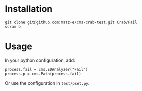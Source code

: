 # Installation

    git clone git@github.com:matz-e/cms-crab-test.git Crab/Fail
    scram b

# Usage

In your python configuration, add:

    process.fail = cms.EDAnalyzer("Fail")
    process.p = cms.Path(process.fail)

Or use the configuration in `test/pset.py`.
